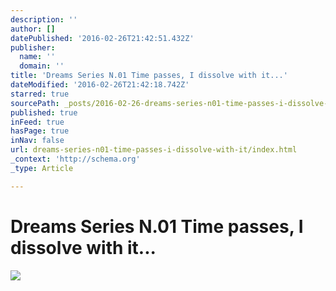 ```yaml
---
description: ''
author: []
datePublished: '2016-02-26T21:42:51.432Z'
publisher:
  name: ''
  domain: ''
title: 'Dreams Series N.01 Time passes, I dissolve with it...'
dateModified: '2016-02-26T21:42:18.742Z'
starred: true
sourcePath: _posts/2016-02-26-dreams-series-n01-time-passes-i-dissolve-with-it.md
published: true
inFeed: true
hasPage: true
inNav: false
url: dreams-series-n01-time-passes-i-dissolve-with-it/index.html
_context: 'http://schema.org'
_type: Article

---
```

# Dreams Series N.01 Time passes, I dissolve with it...
![](https://the-grid-user-content.s3-us-west-2.amazonaws.com/ea5a5b2e-833d-4a9a-ba12-9456c9b6e860.png)